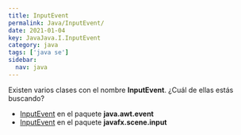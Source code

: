 ```yaml
---
title: InputEvent
permalink: Java/InputEvent/
date: 2021-01-04
key: JavaJava.I.InputEvent
category: java
tags: ['java se']
sidebar: 
  nav: java
---
```


Existen varios clases con el nombre **InputEvent**. ¿Cuál de ellas estás buscando?
<ul>
<li><a href="/Java/InputEvent-java-awt-event/">InputEvent</a> en el paquete <strong>java.awt.event</strong></li>
<li><a href="/Java/InputEvent-javafx-scene-input/">InputEvent</a> en el paquete <strong>javafx.scene.input</strong></li>
<ul>

